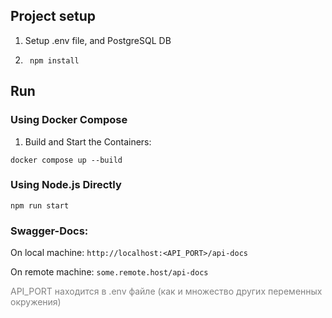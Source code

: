 ## Project setup
1) Setup .env file, and PostgreSQL DB
2) ```
    npm install
    ```

## Run

### Using Docker Compose
1) Build and Start the Containers:
```
docker compose up --build
```

### Using Node.js Directly
```
npm run start
```


### Swagger-Docs:
On local machine: `http://localhost:<API_PORT>/api-docs`

On remote machine: `some.remote.host/api-docs`

<span style="color: #808080;">API_PORT находится в .env файле (как и множество других переменных окружения)</span>
